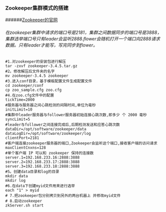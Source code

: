 ### Zookeeper集群模式的搭建
######[Zookeeper的官网](https://zookeeper.apache.org/)
###### 在zookeeper集群中请求的端口号是2181，集群之间数据同步的端口号是3888，集群选举端口号只有leader会监听2888.flower会随机打开一个端口向2888请求数据。只有leader才能写，写完同步到flower。
```shell
#1.对zookeeper的安装包进行解压
tar -zxvf zookeeper-3.4.5.tar.gz
#2。修改解压后文件夹的名字
mv zookeeper-3.4.5 zookeeper
#3.进入conf目录，基于模板配置文件生成配置文件
cd zookeeper/conf
cp zoo_sample.cfg zoo.cfg
#4.在zoo.cfg文件中的配置
tickTime=2000
#服务器与服务器之间心跳检测的间隔时间,单位为毫秒
initLimit=10
#集群中leader服务器与follower服务器初始连接心跳次数,即多少 个 2000 毫秒
syncLimit=5
#leader与follower之间连接完成后,后期检测发送和应答心跳次数
dataDir=/opt/software/zookeeper/data
dataLogDir=/opt/software/zookeeper/log
clientPort=2181
#客户端连接zookeeper服务器的端口,Zookeeper会监听这个端口,接收客户端的访问请求
maxClientCnxns=128
#单个客户端 IP 可以和 zookeeper 保持的连接数
server.1=192.168.233.16:2888:3888
server.2=192.168.233.17:2888:3888
server.3=192.168.233.18:2888:3888
#5。创建data目录和log的目录
mkdir data
mkdir log
#6.在data下创建myid文件用来进行选举
each "1" > myid
# 7.把zookeeper包分别拷贝到另外的两台机器上 并修改myid文件
# 8.启动zookeeper
zkServer.sh start 
```